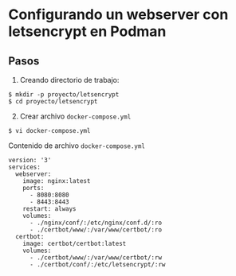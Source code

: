 # Configurando un webserver con letsencrypt en Podman

## Pasos

1. Creando directorio de trabajo:
```
$ mkdir -p proyecto/letsencrypt
$ cd proyecto/letsencrypt
```
2. Crear archivo `docker-compose.yml`
```
$ vi docker-compose.yml
```
Contenido de archivo `docker-compose.yml`
```
version: '3'
services:
  webserver:
    image: nginx:latest
    ports:
      - 8080:8080
      - 8443:8443
    restart: always
    volumes:
      - ./nginx/conf/:/etc/nginx/conf.d/:ro
      - ./certbot/www/:/var/www/certbot/:ro
  certbot:
    image: certbot/certbot:latest
    volumes:
      - ./certbot/www/:/var/www/certbot/:rw
      - ./certbot/conf/:/etc/letsencrypt/:rw
```
